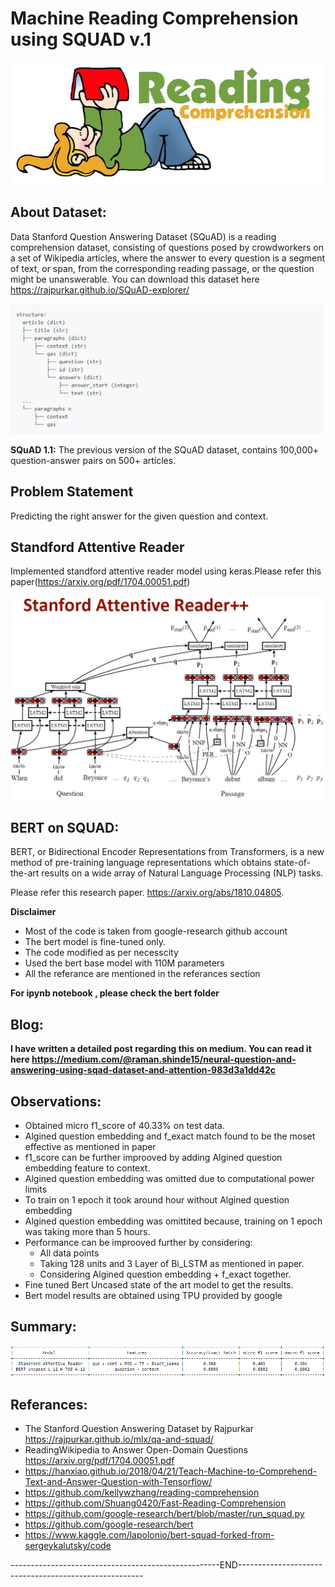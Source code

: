 # Machine Reading Comprehension using SQUAD v.1

![Reading Coprehension](/images/reading_comprehension.jpg)

## About Dataset:
Data Stanford Question Answering Dataset (SQuAD) is a reading comprehension dataset, consisting of questions posed by crowdworkers on a set of Wikipedia articles, where the answer to every question is a segment of text, or span, from the corresponding reading passage, or the question might be unanswerable. You can download this dataset here https://rajpurkar.github.io/SQuAD-explorer/

![Data Strucutre](/images/dataset.PNG)

**SQuAD 1.1:** The previous version of the SQuAD dataset, contains 100,000+ question-answer pairs on 500+ articles.

## Problem Statement
Predicting the right answer for the given question and context.

## Standford Attentive Reader
Implemented standford attentive reader model using keras.Please refer this paper(https://arxiv.org/pdf/1704.00051.pdf)

![Standford Attentive Reader](/images/model.JPG)

## BERT on SQUAD:

BERT, or Bidirectional Encoder Representations from Transformers, is a new method of pre-training language representations which obtains state-of-the-art results on a wide array of Natural Language Processing (NLP) tasks.

Please refer this research paper. https://arxiv.org/abs/1810.04805.

**Disclaimer**

- Most of the code is taken from google-research github account
- The bert model is fine-tuned only.
- The code modified as per necesscity
- Used the bert base model with 110M parameters
- All the referance are mentioned in the referances section

**For ipynb notebook , please check the bert folder**

## Blog:
**I have written a detailed post regarding this on medium. You can read it here https://medium.com/@raman.shinde15/neural-question-and-answering-using-sqad-dataset-and-attention-983d3a1dd42c**


## Observations:

* Obtained micro f1_score of 40.33% on test data.
* Algined question embedding and f_exact match found to be the moset effective as mentioned in paper
* f1_score can be further improoved by adding Algined question embedding feature to context.
* Algined question embedding was omitted due to computational power limits
* To train on 1 epoch it took around hour without Algined question embedding
* Algined question embedding was omittited because, training on 1 epoch was taking more than 5 hours.
* Performance can be improoved further by considering:
    * All data points
    * Taking 128 units and 3 Layer of Bi_LSTM as mentioned in paper.
    * Considering Algined question embedding + f_exact together.
* Fine tuned Bert Uncased state of the art model to get the results.
* Bert model results are obtained using TPU provided by google

## Summary:
 
![Summary](/images/summary.PNG)
 
## Referances:

* The Stanford Question Answering Dataset by Rajpurkar https://rajpurkar.github.io/mlx/qa-and-squad/
* ReadingWikipedia to Answer Open-Domain Questions https://arxiv.org/pdf/1704.00051.pdf
* https://hanxiao.github.io/2018/04/21/Teach-Machine-to-Comprehend-Text-and-Answer-Question-with-Tensorflow/
* https://github.com/kellywzhang/reading-comprehension
* https://github.com/Shuang0420/Fast-Reading-Comprehension
* https://github.com/google-research/bert/blob/master/run_squad.py
* https://github.com/google-research/bert
* https://www.kaggle.com/lapolonio/bert-squad-forked-from-sergeykalutsky/code


----------------------------------------------------END------------------------------------------------------


